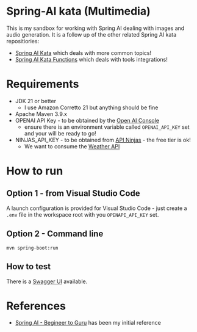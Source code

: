 # Spring-AI kata (Multimedia)

This is my sandbox for working with Spring AI dealing with images and audio generation. It is a follow up
of the other related Spring AI kata repositiories:
- [Spring AI Kata](https://github.com/scalasm/springai-kata) which deals with more common topics!
- [Spring AI Kata Functions](https://github.com/scalasm/springai-kata-functions) which deals with tools integrations!

# Requirements
- JDK 21 or better
  - I use Amazon Corretto 21 but anything should be fine
- Apache Maven 3.9.x 
- OPENAI API Key - to be obtained by the [Open AI Console](https://platform.openai.com/settings/organization/api-keys)
  - ensure there is an environment variable called `OPENAI_API_KEY` set and your will be ready to go!
- NINJAS_API_KEY - to be obtained from [API Ninjas](https://api-ninjas.com/) - the free tier is ok!
  - We want to consume the [Weather API](https://api-ninjas.com/api/weather)

# How to run

## Option 1 - from Visual Studio Code
A launch configuration is provided for Visual Studio Code - just create a `.env` file in the workspace root with you `OPENAPI_API_KEY` set.

## Option 2 - Command line
```
mvn spring-boot:run
```

## How to test

There is a [Swagger UI](http://localhost:8080/swagger-ui/index.html) available.

# References
- [Spring AI - Begineer to Guru](https://www.udemy.com/course/spring-ai-beginner-to-guru) has been my initial reference